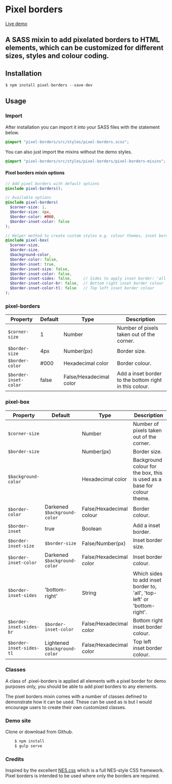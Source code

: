 # Pixel borders

[Live demo](http://nigelotoole.github.io/pixel-borders/)

## A SASS mixin to add pixelated borders to HTML elements, which can be customized for different sizes, styles and colour coding.


## Installation
```javascript
$ npm install pixel-borders --save-dev
```

## Usage

### Import

After installation you can import it into your SASS files with the statement below.

```scss
@import "pixel-borders/src/styles/pixel-borders.scss";
```

You can also just import the mixins without the demo styles.

```scss
@import "pixel-borders/src/styles/pixel-borders/pixel-borders-mixins";
```

#### Pixel borders mixin options

```scss
// Add pixel borders with default options
@include pixel-borders();

// Available options
@include pixel-borders(
  $corner-size: 1,                 
  $border-size: 4px,              
  $border-color: #000,            
  $border-inset-color: false
);

// Helper method to create custom styles e.g. colour themes, inset border, highlight
@include pixel-box(
  $corner-size,
  $border-size, 
  $background-color,              
  $border-color: false,           
  $border-inset: true,            
  $border-inset-size: false,      
  $border-inset-color: false,     
  $border-inset-sides: false,     // Sides to apply inset border: 'all', 'top-left' or 'bottom-right'
  $border-inset-color-br: false,  // Bottom right inset border colour
  $border-inset-color-tl: false   // Top left inset border colour
);
```

### pixel-borders

| Property              | Default | Type                    | Description                                            |
| --------------------- | ------- | ----------------------- | ------------------------------------------------------ |
| `$corner-size`        | 1       | Number                  | Number of pixels taken out of the corner.              |
| `$border-size`        | 4px     | Number(px)              | Border size.                                           |
| `$border-color`       | \#000   | Hexadecimal color       | Border colour.                                         |
| `$border-inset-color` | false   | False/Hexadecimal color | Add a inset border to the bottom right in this colour. |

### pixel-box

| Property                 | Default                       | Type                     | Description                                                              |
| ------------------------ | ----------------------------- | ------------------------ | ------------------------------------------------------------------------ |
| `$corner-size`           |                               | Number                  | Number of pixels taken out of the corner.                                 |
| `$border-size`           |                               | Number(px)              | Border size.                                                              |
| `$background-color`      |                               | Hexadecimal color        | Background colour for the box, this is used as a base for colour theme.  |
| `$border-color`          | Darkened `$background-color`  | False/Hexadecimal colour | Border colour.                                                           |
| `$border-inset`          | true                          | Boolean                  | Add a inset border.                                                      |
| `$border-inset-size`     | `$border-size`                | False/Number(px)         | Inset border size.                                                       |
| `$border-inset-color`    | Darkened `$background-color`  | False/Hexadecimal color  | Inset border colour.                                                     |
| `$border-inset-sides`    | 'bottom-right'                | String                   | Which sides to add inset border to, 'all', 'top-left' or 'bottom-right'. |
| `$border-inset-sides-br` | `$border-inset-color`         | False/Hexadecimal color  | Bottom right inset border colour.                                        |
| `$border-inset-sides-tl` | Lightened `$background-color` | False/Hexadecimal color  | Top left inset border colour.                                            |

### Classes

A class of .pixel-borders is applied all elements with a pixel border for demo purposes only, you should be able to add pixel borders to any elements.

The pixel borders mixin comes with a number of classes defined to demonstrate how it can be used. These can be used as is but I would encourage users to create their own customized classes.

### Demo site

Clone or download from Github.

```javascript
    $ npm install
    $ gulp serve
```

### Credits

Inspired by the excellent [NES.css](https://nostalgic-css.github.io/NES.css/) which is a full NES-style CSS framework. Pixel borders is intended to be used where only the borders are required.
